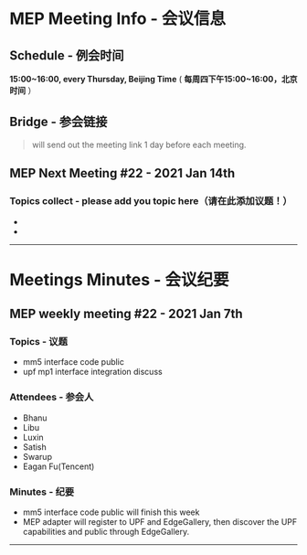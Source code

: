 # MEP Meeting Info - 会议信息

## Schedule - 例会时间
 **15:00~16:00, every Thursday, Beijing Time** 
( **每周四下午15:00~16:00，北京时间** ）

## Bridge - 参会链接
> will send out the meeting link 1 day before each meeting.

## MEP Next Meeting #22 - 2021 Jan 14th

### Topics collect - please add you topic here（请在此添加议题！）
- 
- 
---
# Meetings Minutes - 会议纪要
## MEP weekly meeting #22 - 2021 Jan 7th

### Topics - 议题
- mm5 interface code public
- upf mp1 interface integration discuss

### Attendees - 参会人
- Bhanu
- Libu
- Luxin
- Satish
- Swarup
- Eagan Fu(Tencent)

### Minutes - 纪要
- mm5 interface code public will finish this week
- MEP adapter will register to UPF and EdgeGallery, then discover the UPF capabilities and public through EdgeGallery.

---